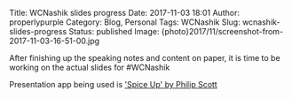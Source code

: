 Title: WCNashik slides progress
Date: 2017-11-03 18:01
Author: properlypurple
Category: Blog, Personal
Tags: WCNashik
Slug: wcnashik-slides-progress
Status: published
Image: {photo}2017/11/screenshot-from-2017-11-03-16-51-00.jpg


After finishing up the speaking notes and content on paper, it is time to be working on the actual slides for #WCNashik


Presentation app being used is ['Spice Up' by Philip Scott](https://github.com/Philip-Scott/Spice-up)
